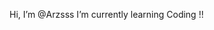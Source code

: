  Hi, I’m @Arzsss
  I’m currently learning Coding !!

<!---
Arzsss/Arzsss is a ✨ special ✨ repository because its `README.md` (this file) appears on your GitHub profile.
You can click the Preview link to take a look at your changes.
--->
